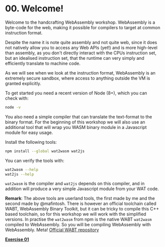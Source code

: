 # 00. Welcome!

Welcome to the handcrafting WebAssembly workshop. WebAssembly is a byte-code for
the web, making it possible for compilers to target at common instruction format.

Despite the name it is note quite assembly and not quite web, since it does not
natively allow you to access any Web APIs (yet!) and is more high-level than
assembly, as you don't directly interact with the CPUs instruction set, but
an idealised instruction set, that the runtime can very simply and efficiently
translate to machine code.

As we will see when we look at the instruction format, WebAssembly is an
extremely secure sandbox, where access to anything outside the VM is granted
explicitly.

To get started you need a recent version of Node (8+), which you can check with:

```sh
node -v
```

You also need a simple compiler that can translate the text-format to the binary
format. For the beginning of this workshop we will also use an additional tool
that will wrap you WASM binary module in a Javascript module for easy usage.

Install the following tools:

```sh
npm install --global wat2wasm wat2js
```

You can verify the tools with:

```sh
wat2wasm --help
wat2js --help
```

`wat2wasm` is the compiler and `wat2js` depends on this compiler, and in
addition will produce a very simple Javascript module from your WAT code.

**Remark**: The above tools are userland tools, the first made by me and the
second made by @mafintosh. There is however an official toolchain called WABT,
WebAssembly Binary Toolkit, but it can be tricky to compile this C++ based
toolchain, so for this workshop we will work with the simplified versions.
In practise the `wat2wasm` from npm is the native WABT `wat2wasm` compiled to
WebAssembly. So you will be compiling WebAssembly with WebAssembly. Meta!
[Official WABT repository](https://github.com/WebAssembly/wabt)

[**Exercise 01**](../01)
